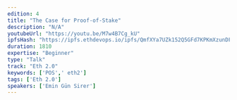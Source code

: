 ```yaml
---
edition: 4
title: "The Case for Proof-of-Stake"
description: "N/A"
youtubeUrl: "https://youtu.be/M7w4B7Cg_kU"
ipfsHash: "https://ipfs.ethdevops.io/ipfs/QmfXYa7UZk152Q5GFd7KPKmXzunDFZUpXcxzWZSwaUq8pd?filename=The_Case_for_Proof-of-Stake_by_Emin_Gun_Sirer_Devcon4-M7w4B7Cg_kU.mp4"
duration: 1810
expertise: "Beginner"
type: "Talk"
track: "Eth 2.0"
keywords: ['POS',' eth2']
tags: ['Eth 2.0']
speakers: ['Emin Gün Sirer']
---
```

